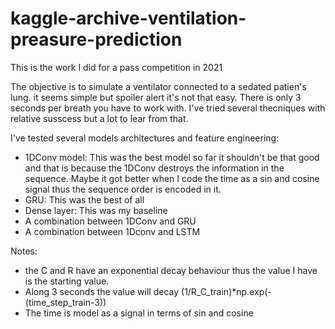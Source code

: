 # kaggle-archive-ventilation-preasure-prediction

This is the work I did for a pass competition in 2021

The objective is to simulate a ventilator connected to a sedated patien's lung. it seems simple but spoiler alert it's not that easy. There is only 3 seconds per breath you have to work with. I've tried several thecniques with relative susscess but a lot to lear from that.

I've tested several models architectures and feature engineering:
  - 1DConv model: This was the best model so far it shouldn't be that good and that is because the 1DConv destroys the information in the sequence. Maybe it got better when I code the time as a sin and cosine signal thus the sequence order is encoded in it.
  - GRU: This was the best of all
  - Dense layer: This was my baseline
  - A combination between 1DConv and GRU
  - A combination between 1Dconv and LSTM

Notes:
 - the C and R have an exponential decay behaviour thus the value I have is the starting value.
 - Along 3 seconds the value will decay (1/R_C_train)*np.exp(-(time_step_train-3))
 - The time is model as a signal in terms of sin and cosine
